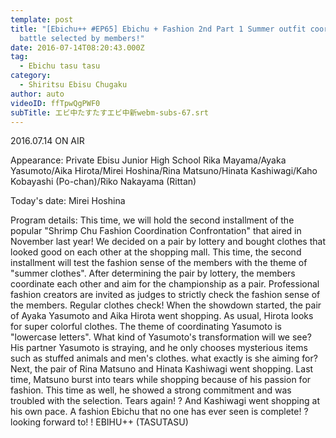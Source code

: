 ```yaml
---
template: post
title: "[Ebichu++ #EP65] Ebichu + Fashion 2nd Part 1 Summer outfit coordination
  battle selected by members!"
date: 2016-07-14T08:20:43.000Z
tag:
  - Ebichu tasu tasu
category:
  - Shiritsu Ebisu Chugaku
author: auto
videoID: ffTpwQgPWF0
subTitle: エビ中たすたすエビ中新webm-subs-67.srt
---
```

2016.07.14 ON AIR

Appearance: Private Ebisu Junior High School
Rika Mayama/Ayaka Yasumoto/Aika Hirota/Mirei Hoshina/Rina Matsuno/Hinata Kashiwagi/Kaho Kobayashi (Po-chan)/Riko Nakayama (Rittan)

Today's date: Mirei Hoshina

Program details: This time, we will hold the second installment of the popular "Shrimp Chu Fashion Coordination Confrontation" that aired in November last year! We decided on a pair by lottery and bought clothes that looked good on each other at the shopping mall. This time, the second installment will test the fashion sense of the members with the theme of "summer clothes". After determining the pair by lottery, the members coordinate each other and aim for the championship as a pair. Professional fashion creators are invited as judges to strictly check the fashion sense of the members. Regular clothes check! When the showdown started, the pair of Ayaka Yasumoto and Aika Hirota went shopping. As usual, Hirota looks for super colorful clothes. The theme of coordinating Yasumoto is "lowercase letters". What kind of Yasumoto's transformation will we see? His partner Yasumoto is straying, and he only chooses mysterious items such as stuffed animals and men's clothes. what exactly is she aiming for? Next, the pair of Rina Matsuno and Hinata Kashiwagi went shopping. Last time, Matsuno burst into tears while shopping because of his passion for fashion. This time as well, he showed a strong commitment and was troubled with the selection. Tears again! ? And Kashiwagi went shopping at his own pace. A fashion Ebichu that no one has ever seen is complete! ? looking forward to! !
EBIHU++ (TASUTASU)